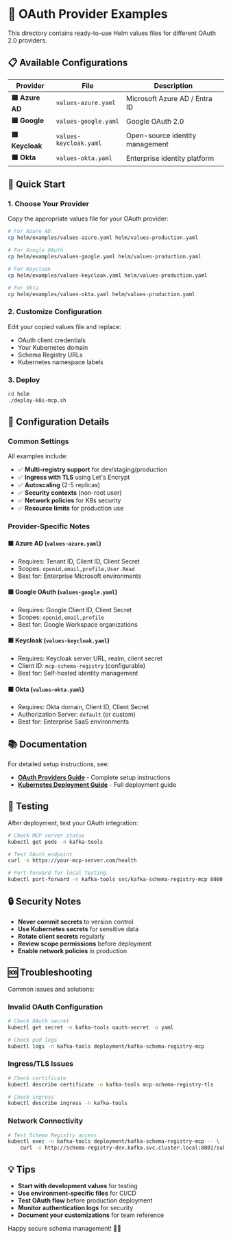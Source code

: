 # 🔐 OAuth Provider Examples

This directory contains ready-to-use Helm values files for different OAuth 2.0 providers.

## 📋 Available Configurations

| Provider | File | Description |
|----------|------|-------------|
| **🟦 Azure AD** | `values-azure.yaml` | Microsoft Azure AD / Entra ID |
| **🟨 Google** | `values-google.yaml` | Google OAuth 2.0 |
| **🟥 Keycloak** | `values-keycloak.yaml` | Open-source identity management |
| **🟧 Okta** | `values-okta.yaml` | Enterprise identity platform |

## 🚀 Quick Start

### 1. Choose Your Provider

Copy the appropriate values file for your OAuth provider:

```bash
# For Azure AD
cp helm/examples/values-azure.yaml helm/values-production.yaml

# For Google OAuth
cp helm/examples/values-google.yaml helm/values-production.yaml

# For Keycloak
cp helm/examples/values-keycloak.yaml helm/values-production.yaml

# For Okta
cp helm/examples/values-okta.yaml helm/values-production.yaml
```

### 2. Customize Configuration

Edit your copied values file and replace:
- OAuth client credentials
- Your Kubernetes domain
- Schema Registry URLs
- Kubernetes namespace labels

### 3. Deploy

```bash
cd helm
./deploy-k8s-mcp.sh
```

## 🔧 Configuration Details

### Common Settings

All examples include:
- ✅ **Multi-registry support** for dev/staging/production
- ✅ **Ingress with TLS** using Let's Encrypt
- ✅ **Autoscaling** (2-5 replicas)
- ✅ **Security contexts** (non-root user)
- ✅ **Network policies** for K8s security
- ✅ **Resource limits** for production use

### Provider-Specific Notes

#### **🟦 Azure AD** (`values-azure.yaml`)
- Requires: Tenant ID, Client ID, Client Secret
- Scopes: `openid,email,profile,User.Read`
- Best for: Enterprise Microsoft environments

#### **🟨 Google OAuth** (`values-google.yaml`)
- Requires: Google Client ID, Client Secret
- Scopes: `openid,email,profile`
- Best for: Google Workspace organizations

#### **🟥 Keycloak** (`values-keycloak.yaml`)
- Requires: Keycloak server URL, realm, client secret
- Client ID: `mcp-schema-registry` (configurable)
- Best for: Self-hosted identity management

#### **🟧 Okta** (`values-okta.yaml`)
- Requires: Okta domain, Client ID, Client Secret
- Authorization Server: `default` (or custom)
- Best for: Enterprise SaaS environments

## 📚 Documentation

For detailed setup instructions, see:
- **[OAuth Providers Guide](../../docs/oauth-providers-guide.md)** - Complete setup instructions
- **[Kubernetes Deployment Guide](../../K8S-DEPLOYMENT-GUIDE.md)** - Full deployment guide

## 🧪 Testing

After deployment, test your OAuth integration:

```bash
# Check MCP server status
kubectl get pods -n kafka-tools

# Test OAuth endpoint
curl -k https://your-mcp-server.com/health

# Port-forward for local testing
kubectl port-forward -n kafka-tools svc/kafka-schema-registry-mcp 8080:80
```

## 🔒 Security Notes

- **Never commit secrets** to version control
- **Use Kubernetes secrets** for sensitive data
- **Rotate client secrets** regularly
- **Review scope permissions** before deployment
- **Enable network policies** in production

## 🆘 Troubleshooting

Common issues and solutions:

### Invalid OAuth Configuration
```bash
# Check OAuth secret
kubectl get secret -n kafka-tools oauth-secret -o yaml

# Check pod logs
kubectl logs -n kafka-tools deployment/kafka-schema-registry-mcp
```

### Ingress/TLS Issues
```bash
# Check certificate
kubectl describe certificate -n kafka-tools mcp-schema-registry-tls

# Check ingress
kubectl describe ingress -n kafka-tools
```

### Network Connectivity
```bash
# Test Schema Registry access
kubectl exec -n kafka-tools deployment/kafka-schema-registry-mcp -- \
    curl -s http://schema-registry-dev.kafka.svc.cluster.local:8081/subjects
```

## 💡 Tips

- **Start with development values** for testing
- **Use environment-specific files** for CI/CD
- **Test OAuth flow** before production deployment
- **Monitor authentication logs** for security
- **Document your customizations** for team reference

Happy secure schema management! 🔐🚀 